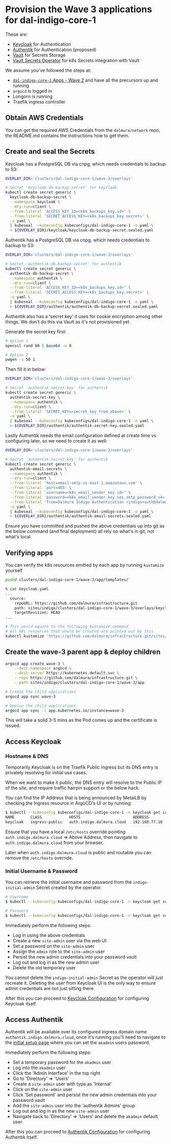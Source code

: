 # Provision the Wave 3 applications for dal-indigo-core-1

These are:
* [Keycloak](https://github.com/keycloak/keycloak) for Authentication
* [Authentik](https://goauthentik.io/) for Authentication (proposed)
* [Vault](https://www.hashicorp.com/en/products/vault) for Secrets Storage
* [Vault Secrets Operator](https://developer.hashicorp.com/vault/docs/deploy/kubernetes/vso) for k8s Secrets integration with Vault

We assume you've followed the steps at:
* [`dal-indigo-core-1` Apps - Wave 2](INDIGO-CORE-1-APPS-WAVE-2.md) and have all the precursors up and running
* `argocd` is logged in
* Longorn is running
* Traefik ingress controller

## Obtain AWS Credentials
You can get the required AWS Credentials from the `dalmura/network` repo, the README.md contains the instructions how to get them.

## Create and seal the Secrets
Keycloak has a PostgreSQL DB via cnpg, which needs credentials to backup to S3:
```bash
OVERLAY_DIR='clusters/dal-indigo-core-1/wave-3/overlays'

# Secret 'keycloak-db-backup-secret' for keycloak
kubectl create secret generic \
  keycloak-db-backup-secret \
  --namespace keycloak \
  --dry-run=client \
  --from-literal 'ACCESS_KEY_ID=<k8s_backups_key.id>' \
  --from-literal 'SECRET_ACCESS_KEY=<k8s_backups_key.secret>' \
  -o yaml \
  | kubeseal --kubeconfig kubeconfigs/dal-indigo-core-1 -o yaml \
  > ${OVERLAY_DIR}/keycloak/keycloak-db-backup-secret.sealed.yaml
```

Authentik has a PostgreSQL DB via cnpg, which needs credentials to backup to S3:
```bash
OVERLAY_DIR='clusters/dal-indigo-core-1/wave-3/overlays'

# Secret 'authentik-db-backup-secret' for authentik
kubectl create secret generic \
  authentik-db-backup-secret \
  --namespace authentik \
  --dry-run=client \
  --from-literal 'ACCESS_KEY_ID=<k8s_backups_key.id>' \
  --from-literal 'SECRET_ACCESS_KEY=<k8s_backups_key.secret>' \
  -o yaml \
  | kubeseal --kubeconfig kubeconfigs/dal-indigo-core-1 -o yaml \
  > ${OVERLAY_DIR}/authentik/authentik-db-backup-secret.sealed.yaml
```

Authentik also has a 'secret key' it uses for cookie encryption among other things. We don't do this via Vault as it's not provisioned yet.

Generate the secret key first:
```bash
# Option 1
openssl rand 60 | base64 -w 0

# Option 2
pwgen -s 50 1
```

Then fill it in below:
```bash
OVERLAY_DIR='clusters/dal-indigo-core-1/wave-3/overlays'

# Secret 'authentik-secret-key' for authentik
kubectl create secret generic \
  authentik-secret-key \
  --namespace authentik \
  --dry-run=client \
  --from-literal 'SECRET_KEY=<secret_key_from_above>' \
  -o yaml \
  | kubeseal --kubeconfig kubeconfigs/dal-indigo-core-1 -o yaml \
  > ${OVERLAY_DIR}/authentik/authentik-secret-key.sealed.yaml
```

Lastly Authentik needs the email configuration defined at create time vs configuring later, so we need to create it as well:
```bash
OVERLAY_DIR='clusters/dal-indigo-core-1/wave-3/overlays'

# Secret 'authentik-secret-key' for authentik
kubectl create secret generic \
  authentik-email-secrets \
  --namespace authentik \
  --dry-run=client \
  --from-literal 'host=email-smtp.us-east-1.amazonaws.com' \
  --from-literal 'port=465' \
  --from-literal 'username=<k8s_email_sender_key.id>' \
  --from-literal 'password=<k8s_email_sender_key.ses_smtp_password_v4>' \
  --from-literal 'from=Dalmura Indigo Authentication <indigo+auth@dalmura.cloud>' \
  -o yaml \
  | kubeseal --kubeconfig kubeconfigs/dal-indigo-core-1 -o yaml \
  > ${OVERLAY_DIR}/authentik/authentik-email-secrets.sealed.yaml
```

Ensure you have committed and pushed the above credentials up into git as the below command (and final deployment) all rely on what's in git, not what's local.

## Verifying apps

You can verify the k8s resources emitted by each app by running `kustomize` yourself
```bash
pushd clusters/dal-indigo-core-1/wave-3/app/templates/

% cat keycloak.yaml
...
  source:
    repoURL: https://github.com/dalmura/infrastructure.git
    path: sites/indigo/clusters/dal-indigo-core-1/wave-3/overlays/keycloak
    targetRevision: HEAD
...

# This would equate to the following kustomize command
# All k8s resources that would be created are printed out by this
kubectl kustomize 'https://github.com/dalmura/infrastructure.git/sites/indigo/clusters/dal-indigo-core-1/wave-3/overlays/keycloak?ref=HEAD'
```

## Create the wave-3 parent app & deploy children
```bash
argocd app create wave-3 \
    --dest-namespace argocd \
    --dest-server https://kubernetes.default.svc \
    --repo https://github.com/dalmura/infrastructure.git \
    --path sites/indigo/clusters/dal-indigo-core-1/wave-3/app

# Create the child applications
argocd app sync wave-3

# Deploy the child applications
argocd app sync -l app.kubernetes.io/instance=wave-3
```

This will take a solid 3-5 mins as the Pod comes up and the certificate is issued.

## Access Keycloak

### Hostname & DNS
Temporarily Keycloak is on the Traefik Public ingress but its DNS entry is privately resolving for initial use cases.

When we want to make it public, the DNS entry will resolve to the Public IP of the site, and require traffic hairpin support or the below hack.

You can find the IP Address that is being announced by MetalLB by checking the Ingress resource in ArgoCD's UI or by running:
```bash
$ kubectl --kubeconfig kubeconfigs/dal-indigo-core-1 -n keycloak get ingress
NAME       CLASS            HOSTS                       ADDRESS         PORTS     AGE
keycloak   ingress-public   auth.indigo.dalmura.cloud   192.168.77.10   80, 443   71m
```

Ensure that you have a local `/etc/hosts` override pointing `auth.indigo.dalmura.cloud` => Above Address, then navigate to `auth.indigo.dalmura.cloud` from your browser.

Later when `auth.indigo.dalmura.cloud` is public and routable you can remove the `/etc/hosts` override.

### Initial Username & Password
You can retrieve the initial username and password from the `indigo-initial-admin` Secret created by the operator.

```bash
# Username
$ kubectl --kubeconfig kubeconfigs/dal-indigo-core-1 -n keycloak get secret indigo-initial-admin -o jsonpath='{.data.username}' | base64 -d | sed 's/$/\n/g'

# Password
$ kubectl --kubeconfig kubeconfigs/dal-indigo-core-1 -n keycloak get secret indigo-initial-admin -o jsonpath='{.data.password}' | base64 -d | sed 's/$/\n/g'
```

Immediately perform the following steps:
* Log in using the above credentials
* Create a new `site-admin` user via the web UI
* Set a password on the `site-admin` user
* Assign the `admin` role to the `site-admin` user
* Persist the new admin credentials into your password vault
* Log out and log in as the new admin user
* Delete the old temporary user

You cannot delete the `indigo-initial-admin` Secret as the operator will just recreate it. Deleting the user from Keycloak UI is the only way to ensure admin credentials are not just sitting there.

After this you can proceed to [Keycloak Configuration](INDIGO-CORE-1-APPS-WAVE-3-KEYCLOAK.md) for configuring Keycloak itself.

## Access Authentik

Authentik will be available over its configured ingress domain name `authentik.indigo.dalmura.cloud`, once it's running you'll need to navigate to the [initial setup page](https://authentik.indigo.dalmura.cloud/if/flow/initial-setup/) where you can set the `akadmin` users password.

Immediately perform the following steps:
* Set a temporary password for the `akadmin` user
* Log into the `akadmin` user
* Click the 'Admin Interface' in the top right
* Go to 'Directory' => 'Users'
* Create a `site-admin` user with type as 'Internal'
* Click on the `site-admin` user
* Click 'Set password' and persist the new admin credentials into your password vault
* Add the `site-admin` user into the 'authentik Admins' group
* Log out and log in as the new `site-admin` user
* Navigate back to 'Directory' => 'Users' and delete the `akadmin` default user

After this you can proceed to [Authentik Configuration](INDIGO-CORE-1-APPS-WAVE-3-AUTHENTIK.md) for configuring Authentik itself.
